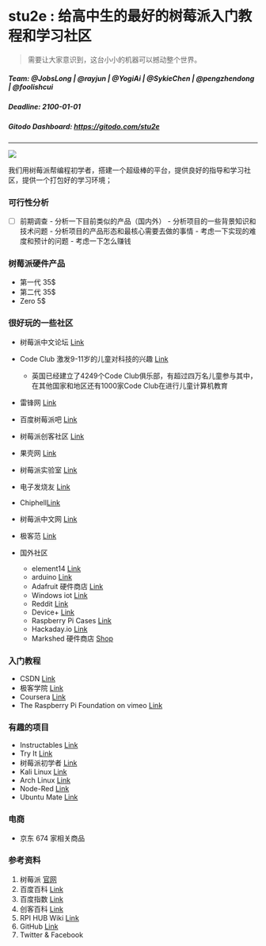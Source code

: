 # stu2e : 给高中生的最好的树莓派入门教程和学习社区

> 需要让大家意识到，这台小小的机器可以撼动整个世界。

##### Team: @JobsLong | @rayjun | @YogiAi | @SykieChen | @pengzhendong | @foolishcui
##### Deadline: 2100-01-01
##### Gitodo Dashboard: https://gitodo.com/stu2e

***

![](http://7xih70.com1.z0.glb.clouddn.com/16-1-10/67358610.jpg)

我们用树莓派帮编程初学者，搭建一个超级棒的平台，提供良好的指导和学习社区，提供一个打包好的学习环境；

### 可行性分析
  * [ ]  前期调查
    - 分析一下目前类似的产品（国内外）
    - 分析项目的一些背景知识和技术问题
    - 分析项目的产品形态和最核心需要去做的事情
    - 考虑一下实现的难度和预计的问题
    - 考虑一下怎么赚钱

### 树莓派硬件产品

* 第一代 35$
* 第二代 35$
* Zero 5$

### 很好玩的一些社区

- 树莓派中文论坛 [Link](http://www.shumeipai.net/forum.php)
- Code Club 激发9-11岁的儿童对科技的兴趣 [Link](http://codeclubchina.weebly.com)
  - 英国已经建立了4249个Code Club俱乐部，有超过四万名儿童参与其中，在其他国家和地区还有1000家Code Club在进行儿童计算机教育
- 雷锋网 [Link](http://www.leiphone.com/search?s=树莓派)
- 百度树莓派吧 [Link](http://tieba.baidu.com/f?kw=树莓派&ie=utf-8)
- 树莓派创客社区 [Link](http://www.52pi.net)
- 果壳网 [Link](http://www.guokr.com/post/480889/)
- 树莓派实验室 [Link](http://shumeipai.nxez.com)
- 电子发烧友 [Link](http://bbs.elecfans.com/zhuti_shumeipai_1.html)
- Chiphell[Link](http://www.chiphell.com/thread-583078-1-1.html)
- 树莓派中文网 [Link](http://www.shumeipai.com)
- 极客范 [Link](http://www.geekfan.net/category/hardware/raspberry-pi-hardware/)

- 国外社区
  - element14 [Link](http://www.element14.com/community/community/raspberry-pi)
  - arduino [Link](https://www.arduino.cc/)
  - Adafruit 硬件商店 [Link](https://www.adafruit.com/Raspberrypi)
  - Windows iot [Link](https://dev.windows.com/en-us/iot)
  - Reddit [Link](https://www.reddit.com/r/raspberry_pi)
  - Device+ [Link](http://deviceplus.com/hobby/entry_001/?utm_source=gdn&utm_medium=cpc&utm_content=rehttp://en.deviceplus.jp/hobby/raspberrypi_entry_001/?utm_source=googlesearch&utm_medium=cpc&utm_content=search_text&utm_campaign=englishtargeting_text&utm_campaign=english)
  - Raspberry Pi Cases [Link](http://chicagodist.com/collections/raspberry-pi-cases?gclid=Cj0KEQiA_MK0BRDQsf_bsZS-_OIBEiQADPf--moLLgwU_x6rIFa67T_YDRJgRznkFZ6IysFl6zXnsE4aAkRR8P8HAQ)
  - Hackaday.io [Link](https://hackaday.io/projects/tag/raspberry%20pi)
  - Markshed 硬件商店 [Shop](http://www.makershed.com/collections/raspberry-pi)

### 入门教程

- CSDN [Link](http://blog.csdn.net/xdw1985829/article/details/38779437)
- 极客学院 [Link](http://www.jikexueyuan.com/course/pibow/)
- Coursera [Link](https://www.coursera.org/learn/raspberry-pi-platform)
- The Raspberry Pi Foundation on vimeo [Link](https://vimeo.com/raspberrypi)

### 有趣的项目

* Instructables [Link](http://www.instructables.com/tag/type-id/category-technology/channel-raspberry-pi/)
* Try It [Link](http://www.itpro.co.uk/mobile/21862/raspberry-pi-top-19-projects-to-try-yourself)
* 树莓派初学者 [Link](http://www.leiphone.com/news/201511/7DAzK23RzBEJzvra.html?x=207&y=21)
* Kali Linux [Link](http://docs.kali.org/kali-on-arm/install-kali-linux-arm-raspberry-pi)
* Arch Linux [Link](http://archlinuxarm.org/platforms/armv6/raspberry-pi)
* Node-Red [Link](http://nodered.org/docs/hardware/raspberrypi.html)
* Ubuntu Mate [Link](https://ubuntu-mate.org/raspberry-pi/)

### 电商

* 京东 674 家相关商品

### 参考资料

1. 树莓派 [官网](https://www.raspberrypi.org)
2. 百度百科 [Link](http://baike.baidu.com/link?url=x7xwEXQ54Xn-G1sqNs80Haz6Ro0urlVrEXs47OmXgdhMwLrD_b7cw6Z-yrtgVZ94nuYrknio3RLd5b_RytGccr9wmxjastOgvKa4PL4JgZi)
3. 百度指数 [Link](http://index.baidu.com/?tpl=trend&word=%CA%F7%DD%AE%C5%C9)
4. 创客百科 [Link](http://wiki.nxez.com)
5. RPI HUB Wiki [Link](http://elinux.org/RPi_Hub)
6. GitHub [Link](https://github.com/raspberrypi)
7. Twitter & Facebook
